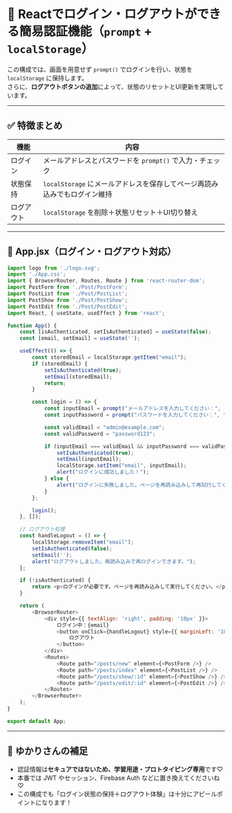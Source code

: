 # 🔐 Reactでログイン・ログアウトができる簡易認証機能（`prompt` + `localStorage`）

この構成では、画面を用意せず `prompt()` でログインを行い、状態を `localStorage` に保持します。  
さらに、**ログアウトボタンの追加**によって、状態のリセットとUI更新を実現しています。

---

## ✅ 特徴まとめ

| 機能 | 内容 |
|------|------|
| ログイン | メールアドレスとパスワードを `prompt()` で入力・チェック |
| 状態保持 | `localStorage` にメールアドレスを保存してページ再読み込みでもログイン維持 |
| ログアウト | `localStorage` を削除＋状態リセット＋UI切り替え |

---

## 📁 App.jsx（ログイン・ログアウト対応）

```js
import logo from './logo.svg';
import './App.css';
import { BrowserRouter, Routes, Route } from 'react-router-dom';
import PostForm from './Post/PostForm';
import PostList from './Post/PostList';
import PostShow from './Post/PostShow';
import PostEdit from './Post/PostEdit';
import React, { useState, useEffect } from 'react';

function App() {
    const [isAuthenticated, setIsAuthenticated] = useState(false);
    const [email, setEmail] = useState('');

    useEffect(() => {
        const storedEmail = localStorage.getItem("email");
        if (storedEmail) {
            setIsAuthenticated(true);
            setEmail(storedEmail);
            return;
        }

        const login = () => {
            const inputEmail = prompt("メールアドレスを入力してください：", "");
            const inputPassword = prompt("パスワードを入力してください：", "");

            const validEmail = "admin@example.com";
            const validPassword = "password123";

            if (inputEmail === validEmail && inputPassword === validPassword) {
                setIsAuthenticated(true);
                setEmail(inputEmail);
                localStorage.setItem("email", inputEmail);
                alert("ログインに成功しました！");
            } else {
                alert("ログインに失敗しました。ページを再読み込みして再試行してください。");
            }
        };

        login();
    }, []);

    // ログアウト処理
    const handleLogout = () => {
        localStorage.removeItem("email");
        setIsAuthenticated(false);
        setEmail('');
        alert("ログアウトしました。再読み込みで再ログインできます。");
    };

    if (!isAuthenticated) {
        return <p>ログインが必要です。ページを再読み込みして実行してください。</p>;
    }

    return (
        <BrowserRouter>
            <div style={{ textAlign: 'right', padding: '10px' }}>
                ログイン中：{email}
                <button onClick={handleLogout} style={{ marginLeft: '10px' }}>
                    ログアウト
                </button>
            </div>
            <Routes>
                <Route path="/posts/new" element={<PostForm />} />
                <Route path="/posts/index" element={<PostList />} />
                <Route path="/posts/show/:id" element={<PostShow />} />
                <Route path="/posts/edit/:id" element={<PostEdit />} />
            </Routes>
        </BrowserRouter>
    );
}

export default App;
```

---

## 🎀 ゆかりさんの補足

- 認証情報は**セキュアではないため、学習用途・プロトタイピング専用**です♡
- 本番では JWT やセッション、Firebase Auth などに置き換えてくださいね♡
- この構成でも「ログイン状態の保持＋ログアウト体験」は十分にアピールポイントになります！

